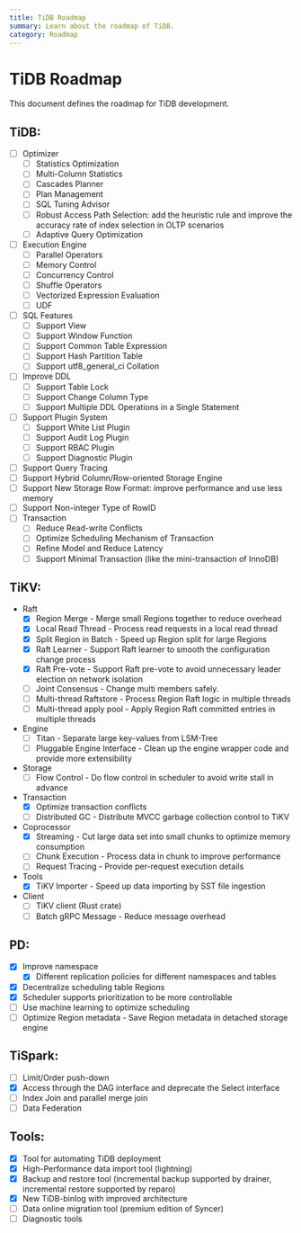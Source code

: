 ```yaml
---
title: TiDB Roadmap
summary: Learn about the roadmap of TiDB.
category: Roadmap
---
```


# TiDB Roadmap

This document defines the roadmap for TiDB development.

## TiDB:

+ [ ] Optimizer
    - [ ] Statistics Optimization
    - [ ] Multi-Column Statistics
    - [ ] Cascades Planner
    - [ ] Plan Management
    - [ ] SQL Tuning Advisor
    - [ ] Robust Access Path Selection: add the heuristic rule and improve the accuracy rate of index selection in OLTP scenarios
    - [ ] Adaptive Query Optimization
+ [ ] Execution Engine
    - [ ] Parallel Operators
    - [ ] Memory Control
    - [ ] Concurrency Control
    - [ ] Shuffle Operators
    - [ ] Vectorized Expression Evaluation
    - [ ] UDF
+ [ ] SQL Features
    - [ ] Support View
    - [ ] Support Window Function
    - [ ] Support Common Table Expression
    - [ ] Support Hash Partition Table
    - [ ] Support utf8_general_ci Collation
+ [ ] Improve DDL
    - [ ] Support Table Lock
    - [ ] Support Change Column Type
    - [ ] Support Multiple DDL Operations in a Single Statement
+ [ ] Support Plugin System
    - [ ] Support White List Plugin
    - [ ] Support Audit Log Plugin
    - [ ] Support RBAC Plugin
    - [ ] Support Diagnostic Plugin
+ [ ] Support Query Tracing
+ [ ] Support Hybrid Column/Row-oriented Storage Engine
+ [ ] Support New Storage Row Format: improve performance and use less memory
+ [ ] Support Non-integer Type of RowID
+ [ ] Transaction
    - [ ] Reduce Read-write Conflicts
    - [ ] Optimize Scheduling Mechanism of Transaction
    - [ ] Refine Model and Reduce Latency
    - [ ] Support Minimal Transaction (like the mini-transaction of InnoDB)

## TiKV:

+ Raft
    - [x] Region Merge - Merge small Regions together to reduce overhead
    - [x] Local Read Thread - Process read requests in a local read thread
    - [x] Split Region in Batch - Speed up Region split for large Regions
    - [x] Raft Learner - Support Raft learner to smooth the configuration change process
    - [x] Raft Pre-vote - Support Raft pre-vote to avoid unnecessary leader election on network isolation
    - [ ] Joint Consensus - Change multi members safely.
    - [ ] Multi-thread Raftstore - Process Region Raft logic in multiple threads
    - [ ] Multi-thread apply pool - Apply Region Raft committed entries in multiple threads
+ Engine
    - [ ] Titan - Separate large key-values from LSM-Tree
    - [ ] Pluggable Engine Interface - Clean up the engine wrapper code and provide more extensibility
+ Storage
    - [ ] Flow Control - Do flow control in scheduler to avoid write stall in advance
+ Transaction
    - [x] Optimize transaction conflicts
    - [ ] Distributed GC - Distribute MVCC garbage collection control to TiKV
+ Coprocessor
    - [x] Streaming - Cut large data set into small chunks to optimize memory consumption
    - [ ] Chunk Execution - Process data in chunk to improve performance
    - [ ] Request Tracing - Provide per-request execution details
+ Tools
    - [x] TiKV Importer - Speed up data importing by SST file ingestion
+ Client
    - [ ] TiKV client (Rust crate)
    - [ ] Batch gRPC Message - Reduce message overhead

## PD:

- [x] Improve namespace
    - [x] Different replication policies for different namespaces and tables
- [x] Decentralize scheduling table Regions
- [x] Scheduler supports prioritization to be more controllable
- [ ] Use machine learning to optimize scheduling
- [ ] Optimize Region metadata - Save Region metadata in detached storage engine

## TiSpark:

- [ ] Limit/Order push-down
- [x] Access through the DAG interface and deprecate the Select interface
- [ ] Index Join and parallel merge join
- [ ] Data Federation

## Tools:

- [X] Tool for automating TiDB deployment
- [X] High-Performance data import tool (lightning)
- [X] Backup and restore tool (incremental backup supported by drainer, incremental restore supported by reparo)
- [X] New TiDB-binlog with improved architecture
- [ ] Data online migration tool (premium edition of Syncer)
- [ ] Diagnostic tools
